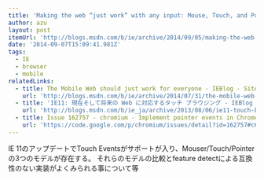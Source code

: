 ```yaml
---
title: 'Making the web “just work” with any input: Mouse, Touch, and Pointer Events - IEBlog - Site Home - MSDN Blogs'
author: azu
layout: post
itemUrl: 'http://blogs.msdn.com/b/ie/archive/2014/09/05/making-the-web-just-work-with-any-input.aspx'
date: '2014-09-07T15:09:41.981Z'
tags:
  - IE
  - browser
  - mobile
relatedLinks:
  - title: The Mobile Web should just work for everyone - IEBlog - Site Home - MSDN Blogs
    url: 'http://blogs.msdn.com/b/ie/archive/2014/07/31/the-mobile-web-should-just-work-for-everyone.aspx'
  - title: 'IE11: 現在そして将来の Web に対応するタッチ ブラウジング - IEBlog 日本語 - Site Home - MSDN Blogs'
    url: 'http://blogs.msdn.com/b/ie_ja/archive/2013/08/06/ie11-touch-browsing-for-todays-web-and-beyond.aspx'
  - title: Issue 162757 - chromium - Implement pointer events in Chrome behind experimental flag - An open-source project to help move the web forward. - Google Project Hosting
    url: 'https://code.google.com/p/chromium/issues/detail?id=162757#c64'
---
```

IE 11のアップデートでTouch Eventsがサポートが入り、Mouser/Touch/Pointerの3つのモデルが存在する。
それらのモデルの比較とfeature detectによる互換性のない実装がよくみられる事について等
